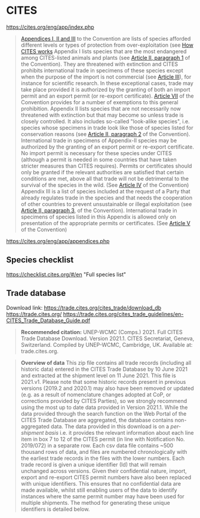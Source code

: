 # CITES

https://cites.org/eng/app/index.php

> [Appendices I, II and III](https://cites.org/eng/app/appendices.php) to the Convention are lists of species afforded different levels or types of protection from over-exploitation (see [How CITES works](https://cites.org/eng/disc/how.php)
> Appendix I lists species that are the most endangered among CITES-listed animals and plants (see [Article II, paragraph 1](https://cites.org/eng/disc/text.php#II) of the Convention). They are threatened with extinction and CITES prohibits international trade in specimens of these species except when the purpose of the import is not commercial (see [Article III](https://cites.org/eng/disc/text.php#III)), for instance for scientific research. In these exceptional cases, trade may take place provided it is authorized by the granting of both an import permit and an export permit (or re-export certificate). [Article VII](https://cites.org/eng/disc/text.php#VII) of the Convention provides for a number of exemptions to this general prohibition. 
> Appendix II lists species that are not necessarily now threatened with extinction but that may become so unless trade is closely controlled. It also includes so-called "look-alike species", i.e. species whose specimens in trade look like those of species listed for conservation reasons (see [Article II, paragraph 2](https://cites.org/eng/disc/text.php#II) of the Convention). International trade in specimens of Appendix-II species may be authorized by the granting of an export permit or re-export certificate. No import permit is necessary for these species under CITES (although a permit is needed in some countries that have taken stricter measures than CITES requires). Permits or certificates should only be granted if the relevant authorities are satisfied that certain conditions are met, above all that trade will not be detrimental to the survival of the species in the wild. (See [Article IV](https://cites.org/eng/disc/text.php#IV) of the Convention)
> Appendix III is a list of species included at the request of a Party that already regulates trade in the species and that needs the cooperation of other countries to prevent unsustainable or illegal exploitation (see [Article II, paragraph 3](https://cites.org/eng/disc/text.php#II), of the Convention). International trade in specimens of species listed in this Appendix is allowed only on presentation of the appropriate permits or certificates. (See [Article V](https://cites.org/eng/disc/text.php#V) of the Convention)

https://cites.org/eng/app/appendices.php

## Species checklist
https://checklist.cites.org/#/en
"Full species list"



## Trade database
Download link: https://trade.cites.org/cites_trade/download_db
https://trade.cites.org/
https://trade.cites.org/cites_trade_guidelines/en-CITES_Trade_Database_Guide.pdf

 > **Recommended citation:** UNEP-WCMC (Comps.) 2021. Full CITES Trade Database Download. Version 2021.1. CITES Secretariat, Geneva, Switzerland. Compiled by UNEP-WCMC, Cambridge, UK. Available at: trade.cites.org.

>  **Overview of data**
>  This zip file contains all trade records (including all historic data) entered in the CITES Trade Database by 10 June 2021 and extracted at the shipment level on 11 June 2021. This file is 2021.v1. Please note that some historic records present in previous versions (2019.2 and 2020.1) may also have been removed or updated (e.g. as a result of nomenclature changes adopted at CoP, or corrections provided by CITES Parties), so we strongly recommend using the most up to date data provided in Version 2021.1.
>  While the data provided through the search function on the Web Portal of the CITES Trade Database are aggregated, the database contains non-aggregated data. The data provided in this download is on a _per-shipment basis_ i.e. it provides the relevant information about each line item in box 7 to 12 of the CITES permit (in line with Notification No. 2019/072) in a separate row.
>  Each csv data file contains ~500 thousand rows of data, and files are numbered chronologically with the earliest trade records in the files with the lower numbers. Each trade record is given a unique identifier (Id) that will remain unchanged across versions.
>  Given their confidential nature, import, export and re-export CITES permit numbers have also been replaced with unique identifiers. This ensures that no confidential data are made available, whilst still enabling users of the data to identify instances where the same permit number may have been used for multiple shipments. The method for generating these unique identifiers is detailed below.
